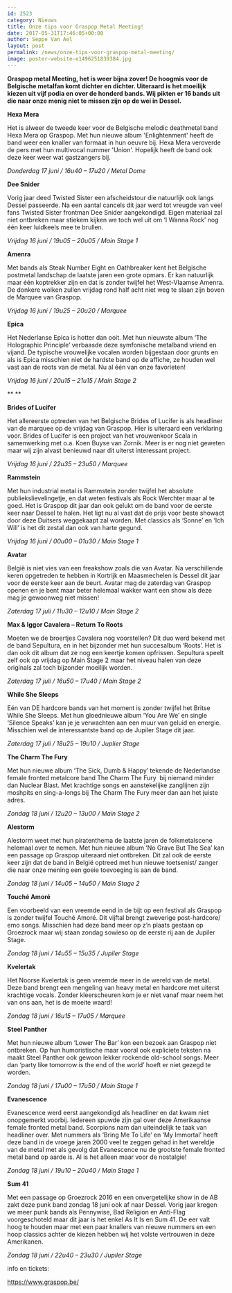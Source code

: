 ```yaml
---
id: 2523
category: Nieuws
title: Onze tips voor Graspop Metal Meeting!
date: 2017-05-31T17:46:05+00:00
author: Seppe Van Ael
layout: post
permalink: /news/onze-tips-voor-graspop-metal-meeting/
image: poster-website-e1496251839384.jpg
---
```

**Graspop metal Meeting, het is weer bijna zover! De hoogmis voor de Belgische metalfan komt dichter en dichter. Uiteraard is het moeilijk kiezen uit vijf podia en over de honderd bands. Wij pikten er 16 bands uit die naar onze menig niet te missen zijn op de wei in Dessel.**

**Hexa Mera**

Het is alweer de tweede keer voor de Belgische melodic deathmetal band Hexa Mera op Graspop. Met hun nieuwe album 'Enlightenment' heeft de band weer een knaller van formaat in hun oeuvre bij. Hexa Mera veroverde de pers met hun multivocal nummer 'Union'. Hopelijk heeft de band ook deze keer weer wat gastzangers bij.

_Donderdag 17 juni / 16u40 – 17u20 / Metal Dome_



**Dee Snider**

Vorig jaar deed Twisted Sister een afscheidstour die natuurlijk ook langs Dessel passeerde. Na een aantal cancels dit jaar werd tot vreugde van veel fans Twisted Sister frontman Dee Snider aangekondigd. Eigen materiaal zal niet ontbreken maar stiekem kijken we toch wel uit om ‘I Wanna Rock’ nog één keer luidkeels mee te brullen.

_Vrijdag 16 juni / 19u05 – 20u05 / Main Stage 1_



**Amenra**

Met bands als Steak Number Eight en Oathbreaker kent het Belgische postmetal landschap de laatste jaren een grote opmars. Er kan natuurlijk maar één koptrekker zijn en dat is zonder twijfel het West-Vlaamse Amenra. De donkere wolken zullen vrijdag rond half acht niet weg te slaan zijn boven de Marquee van Graspop.

_Vrijdag 16 juni / 19u25 – 20u20 / Marquee_



**Epica**

Het Nederlanse Epica is hotter dan ooit. Met hun nieuwste album ‘The Holographic Principle’ verbaasde deze symfonische metalband vriend en vijand. De typische vrouwelijke vocalen worden bijgestaan door grunts en als is Epica misschien niet de hardste band op de affiche, ze houden wel vast aan de roots van de metal. Nu al één van onze favorieten!

_Vrijdag 16 juni / 20u15 – 21u15 / Main Stage 2_



** **

**Brides of Lucifer**

Het allereerste optreden van het Belgische Brides of Lucifer is als headliner van de marquee op de vrijdag van Graspop. Hier is uiteraard een verklaring voor. Brides of Lucifer is een project van het vrouwenkoor Scala in samenwerking met o.a. Koen Buyse van Zornik. Meer is er nog niet geweten maar wij zijn alvast benieuwd naar dit uiterst interessant project.

_Vrijdag 16 juni / 22u35 – 23u50 / Marquee_

**Rammstein**

Met hun industrial metal is Rammstein zonder twijfel het absolute publiekslievelingetje, en dat weten festivals als Rock Werchter maar al te goed. Het is Graspop dit jaar dan ook gelukt om de band voor de eerste keer naar Dessel te halen. Het ligt nu al vast dat de prijs voor beste showact door deze Duitsers weggekaapt zal worden. Met classics als ‘Sonne’ en ‘Ich Will’ is het dit zestal dan ook van harte gegund.

_Vrijdag 16 juni / 00u00 – 01u30 / Main Stage 1_



**Avatar**

België is niet vies van een freakshow zoals die van Avatar. Na verschillende keren opgetreden te hebben in Kortrijk en Maasmechelen is Dessel dit jaar voor de eerste keer aan de beurt. Avatar mag de zaterdag van Graspop openen en je bent maar beter helemaal wakker want een show als deze mag je gewoonweg niet missen!

_Zaterdag 17 juli / 11u30 – 12u10 / Main Stage 2_



**Max & Iggor Cavalera – Return To Roots**

Moeten we de broertjes Cavalera nog voorstellen? Dit duo werd bekend met de band Sepultura, en in het bijzonder met hun succesalbum ‘Roots’. Het is dan ook dit album dat ze nog een keertje komen opfrissen. Sepultura speelt zelf ook op vrijdag op Main Stage 2 maar het niveau halen van deze originals zal toch bijzonder moeilijk worden.

_Zaterdag 17 juli / 16u50 – 17u40 / Main Stage 2_



**While She Sleeps**

Eén van DE hardcore bands van het moment is zonder twijfel het Britse While She Sleeps. Met hun gloednieuwe album ‘You Are We’ en single ‘Silence Speaks’ kan je je verwachten aan een muur van geluid en energie. Misschien wel de interessantste band op de Jupiler Stage dit jaar.

_Zaterdag 17 juli / 18u25 – 19u10 / Juplier Stage_



**The Charm The Fury** 

Met hun nieuwe album ‘The Sick, Dumb & Happy’ tekende de Nederlandse female fronted metalcore band The Charm The Fury  bij niemand minder dan Nuclear Blast. Met krachtige songs en aanstekelijke zanglijnen zijn moshpits en sing-a-longs bij The Charm The Fury meer dan aan het juiste adres.

_Zondag 18 juni / 12u20 – 13u00 / Main Stage 2_



**Alestorm**

Alestorm weet met hun piratenthema de laatste jaren de folkmetalscene helemaal over te nemen. Met hun nieuwe album ‘No Grave But The Sea’ kan een passage op Graspop uiteraard niet ontbreken. Dit zal ook de eerste keer zijn dat de band in België optreed met hun nieuwe toetsenist/ zanger die naar onze mening een goeie toevoeging is aan de band.

_Zondag 18 juni / 14u05 – 14u50 / Main Stage 2_



**Touché Amoré**

Een voorbeeld van een vreemde eend in de bijt op een festival als Graspop is zonder twijfel Touché Amoré. Dit vijftal brengt zweverige post-hardcore/ emo songs. Misschien had deze band meer op z’n plaats gestaan op Groezrock maar wij staan zondag sowieso op de eerste rij aan de Jupiler Stage.

_Zondag 18 juni / 14u55 – 15u35 / Jupiler Stage_



**Kvelertak**

Het Noorse Kvelertak is geen vreemde meer in de wereld van de metal. Deze band brengt een mengeling van heavy metal en hardcore met uiterst krachtige vocals. Zonder kleerscheuren kom je er niet vanaf maar neem het van ons aan, het is de moeite waard!

_Zondag 18 juni / 16u15 – 17u05 / Marquee_



**Steel Panther**

Met hun nieuwe album ‘Lower The Bar’ kon een bezoek aan Graspop niet ontbreken. Op hun humoristische maar vooral ook expliciete teksten na maakt Steel Panther ook gewoon lekker rockende old-school songs. Meer dan ‘party like tomorrow is the end of the world’ hoeft er niet gezegd te worden.

_Zondag 18 juni / 17u00 – 17u50 / Main Stage 1_



**Evanescence**

Evanescence werd eerst aangekondigd als headliner en dat kwam niet onopgemerkt voorbij. Iedereen spuwde zijn gal over deze Amerikaanse female fronted metal band. Scorpions nam dan uiteindelijk te taak van headliner over. Met nummers als ‘Bring Me To Life’ en ‘My Immortal’ heeft deze band in de vroege jaren 2000 veel te zeggen gehad in het wereldje van de metal met als gevolg dat Evanescence nu de grootste female fronted metal band op aarde is. Al is het alleen maar voor de nostalgie!

_Zondag 18 juni / 19u10 – 20u40 / Main Stage 1_



**Sum 41**

Met een passage op Groezrock 2016 en een onvergetelijke show in de AB zakt deze punk band zondag 18 juni ook af naar Dessel. Vorig jaar kregen we meer punk bands als Pennywise, Bad Religion en Anti-Flag voorgeschoteld maar dit jaar is het enkel As It Is en Sum 41. De eer valt hoog te houden maar met een paar knallers van nieuwe nummers en een hoop classics achter de kiezen hebben wij het volste vertrouwen in deze Amerikanen.

_Zondag 18 juni / 22u40 – 23u30 / Jupiler Stage_ 



info en tickets:

https://www.graspop.be/